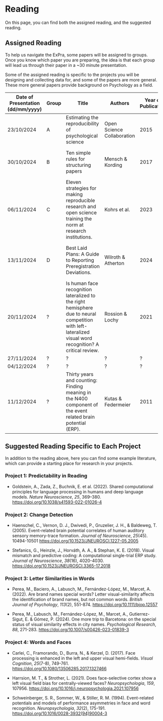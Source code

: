 # Reading

On this page, you can find both the assigned reading, and the suggested reading.

## Assigned Reading

To help us navigate the ExPra, some papers will be assigned to groups. Once you know which paper you are preparing, the idea is that each group will lead us through their paper in a ~30 minute presentation.

Some of the assigned reading is specific to the projects you will be designing and collecting data for, and some of the papers are more general. These more general papers provide background on Psychology as a field.

| Date of Presentation (dd/mm/yyyy) | Group | Title | Authors | Year of Publication | Link |
|-----------------------------------| ----- |-------| ------- | ------------------- | ---- |
| 23/10/2024 | A | Estimating the reproducibility of psychological science | Open Science Collaboration | 2015 | [*Science*, *349*(6251)](https://doi.org/10.1126/science.aac4716) |
| 30/10/2024 | B | Ten simple rules for structuring papers | Mensch & Kording | 2017 | [*PLOS Computational Biology*, *13*(11): e1005830](https://doi.org/10.1371/journal.pcbi.1005619) |
| 06/11/2024 | C | Eleven strategies for making reproducible research and open science training the norm at research institutions. | Kohrs et al. | 2023 | [*eLife*, *12*: e89736](https://doi.org/10.7554/eLife.89736) |
| 13/11/2024 | D | Best Laid Plans: A Guide to Reporting Preregistration Deviations. | Wilroth & Atherton | 2024 | [*Advances in Methods and Practices in Psychological Science*, *7*(1), 1-14](https://doi.org/10.1007/s00429-021-02370-0) |
| 20/11/2024 | ? | Is human face recognition lateralized to the right hemisphere due to neural competition with left-lateralized visual word recognition? A critical review. | Rossion & Lochy | 2021 | [*Brain Structure and Function*, *227*, 559-629](https://doi.org/10.1007/s00429-021-02370-0) |
| 27/11/2024 | ? | ? | ? | ? | ? |
| 04/12/2024 | ? | ? | ? | ? | ? |
| 11/12/2024 | ? | Thirty years and counting: Finding meaning in the N400 component of the event related brain potential (ERP). | Kutas & Federmeier | 2011 | [*Annual Review of Psychology*, *62*, 621-647](https://doi.org/10.1146%2Fannurev.psych.093008.131123) |


## Suggested Reading Specific to Each Project

In addition to the reading above, here you can find some example literature, which can provide a starting place for research in your projects.

### Project 1: Predictability in Reading

* Goldstein, A., Zada, Z., Buchnik, E. et al. (2022). Shared computational principles for language processing in humans and deep language models. *Nature Neuroscience*, *25*, 369–380. https://doi.org/10.1038/s41593-022-01026-4

### Project 2: Change Detection

* Haenschel, C., Vernon, D. J., Dwivedi, P., Gruzelier, J. H., & Baldeweg, T. (2005). Event-related brain potential correlates of human auditory sensory memory-trace formation. *Journal of Neuroscience*, *25*(45). 10494-10501 https://doi.org/10.1523/JNEUROSCI.1227-05.2005

* Stefanics, G., Heinzle, J., Horváth, A. A., & Stephan, K. E. (2018). Visual mismatch and predictive coding: A computational single-trial ERP study. *Journal of Neuroscience*, *38*(16), 4020-4030. https://doi.org/10.1523/JNEUROSCI.3365-17.2018

### Project 3: Letter Similarities in Words

* Perea, M., Baciero, A., Labusch, M., Fernández-López, M., Marcet, A. (2022). Are brand names special words? Letter visual-similarity affects the identification of brand names, but not common words. *British Journal of Psychology*, *113*(2), 551-874. https://doi.org/10.1111/bjop.12557

* Perea, M., Labusch, M., Fernández-López, M., Marcet, A., Gutierrez-Sigut, E. & Gómez, P. (2024). One more trip to Barcetona: on the special status of visual similarity effects in city names. *Psychological Research*, *88*, 271-283. https://doi.org/10.1007/s00426-023-01839-3

### Project 4: Words and Faces

* Carlei, C., Framorando, D., Burra, N., & Kerzel, D. (2017). Face processing is enhanced in the left and upper visual hemi-fields. *Visual Cognition*, *25*(7-8), 749-761. https://doi.org/10.1080/13506285.2017.1327466

* Harrsion, M. T., & Strother, L. (2021). Does face-selective cortex show a left visual field bias for centrally-viewed faces? *Neuropsychologia*, *159*, 107956. https://doi.org/10.1016/j.neuropsychologia.2021.107956

* Schweinberger, S. R., Sommer, W., & Stiller, R. M. (1994). Event-related potentials and models of performance asymmetries in face and word recognition. *Neuropsychologia*, *32*(2), 175-191. https://doi.org/10.1016/0028-3932(94)90004-3
